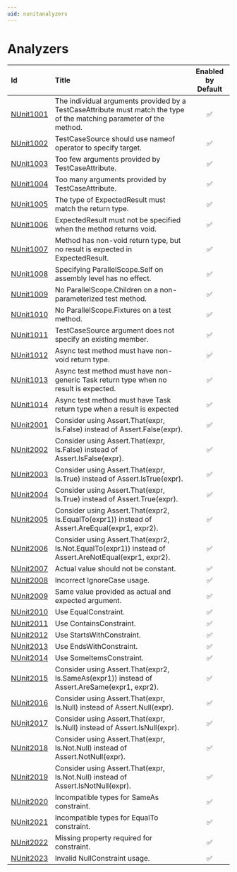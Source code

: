 ```yaml
---
uid: nunitanalyzers
---
```


# Analyzers #

| Id       | Title       | Enabled by Default |
| :--      | :--         | :--:               |
| [NUnit1001](NUnit1001.md) | The individual arguments provided by a TestCaseAttribute must match the type of the matching parameter of the method. | :white_check_mark: |
| [NUnit1002](NUnit1002.md) | TestCaseSource should use nameof operator to specify target. | :white_check_mark: |
| [NUnit1003](NUnit1003.md) | Too few arguments provided by TestCaseAttribute. | :white_check_mark: |
| [NUnit1004](NUnit1004.md) | Too many arguments provided by TestCaseAttribute. | :white_check_mark: |
| [NUnit1005](NUnit1005.md) | The type of ExpectedResult must match the return type. | :white_check_mark: |
| [NUnit1006](NUnit1006.md) | ExpectedResult must not be specified when the method returns void. | :white_check_mark: |
| [NUnit1007](NUnit1007.md) | Method has non-void return type, but no result is expected in ExpectedResult. | :white_check_mark: |
| [NUnit1008](NUnit1008.md) | Specifying ParallelScope.Self on assembly level has no effect. | :white_check_mark: |
| [NUnit1009](NUnit1009.md) | No ParallelScope.Children on a non-parameterized test method. | :white_check_mark: |
| [NUnit1010](NUnit1010.md) | No ParallelScope.Fixtures on a test method. | :white_check_mark: |
| [NUnit1011](NUnit1011.md) | TestCaseSource argument does not specify an existing member. | :white_check_mark: |
| [NUnit1012](NUnit1012.md) | Async test method must have non-void return type. | :white_check_mark: |
| [NUnit1013](NUnit1013.md) | Async test method must have non-generic Task return type when no result is expected. | :white_check_mark: |
| [NUnit1014](NUnit1014.md) | Async test method must have Task<T> return type when a result is expected | :white_check_mark: |
| [NUnit2001](NUnit2001.md) | Consider using Assert.That(expr, Is.False) instead of Assert.False(expr). | :white_check_mark: |
| [NUnit2002](NUnit2002.md) | Consider using Assert.That(expr, Is.False) instead of Assert.IsFalse(expr). | :white_check_mark: |
| [NUnit2003](NUnit2003.md) | Consider using Assert.That(expr, Is.True) instead of Assert.IsTrue(expr). | :white_check_mark: |
| [NUnit2004](NUnit2004.md) | Consider using Assert.That(expr, Is.True) instead of Assert.True(expr). | :white_check_mark: |
| [NUnit2005](NUnit2005.md) | Consider using Assert.That(expr2, Is.EqualTo(expr1)) instead of Assert.AreEqual(expr1, expr2). | :white_check_mark: |
| [NUnit2006](NUnit2006.md) | Consider using Assert.That(expr2, Is.Not.EqualTo(expr1)) instead of Assert.AreNotEqual(expr1, expr2). | :white_check_mark: |
| [NUnit2007](NUnit2007.md) | Actual value should not be constant. | :white_check_mark: |
| [NUnit2008](NUnit2008.md) | Incorrect IgnoreCase usage. | :white_check_mark: |
| [NUnit2009](NUnit2009.md) | Same value provided as actual and expected argument. | :white_check_mark: |
| [NUnit2010](NUnit2010.md) | Use EqualConstraint. | :white_check_mark: |
| [NUnit2011](NUnit2011.md) | Use ContainsConstraint. | :white_check_mark: |
| [NUnit2012](NUnit2012.md) | Use StartsWithConstraint. | :white_check_mark: |
| [NUnit2013](NUnit2013.md) | Use EndsWithConstraint. | :white_check_mark: |
| [NUnit2014](NUnit2014.md) | Use SomeItemsConstraint. | :white_check_mark: |
| [NUnit2015](NUnit2015.md) | Consider using Assert.That(expr2, Is.SameAs(expr1)) instead of Assert.AreSame(expr1, expr2). | :white_check_mark: |
| [NUnit2016](NUnit2016.md) | Consider using Assert.That(expr, Is.Null) instead of Assert.Null(expr). | :white_check_mark: |
| [NUnit2017](NUnit2017.md) | Consider using Assert.That(expr, Is.Null) instead of Assert.IsNull(expr). | :white_check_mark: |
| [NUnit2018](NUnit2018.md) | Consider using Assert.That(expr, Is.Not.Null) instead of Assert.NotNull(expr). | :white_check_mark: |
| [NUnit2019](NUnit2019.md) | Consider using Assert.That(expr, Is.Not.Null) instead of Assert.IsNotNull(expr). | :white_check_mark: |
| [NUnit2020](NUnit2020.md) | Incompatible types for SameAs constraint. | :white_check_mark: |
| [NUnit2021](NUnit2021.md) | Incompatible types for EqualTo constraint. | :white_check_mark: |
| [NUnit2022](NUnit2022.md) | Missing property required for constraint. | :white_check_mark: |
| [NUnit2023](NUnit2023.md) | Invalid NullConstraint usage. | :white_check_mark: |

